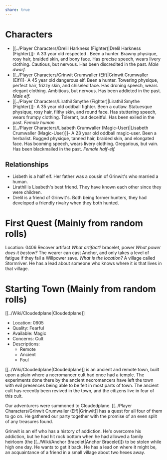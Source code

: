 ```yaml
---
share: true
---
```


# Characters
- [[../Player Characters/Drelil Harkness (Fighter)|Drelil Harkness (Fighter)]]- A 33 year old respected . Been a hunter. Brawny physique, rosy hair, braided skin, and bony face. Has precise speech, wears livery clothing. Cautious, but nervous. Has been discredited in the past. *Male dwarf.*
- [[../Player Characters/Grinwit Crumwaller (Elf)|Grinwit Crumwaller (Elf)]]- A 45 year old dangerous elf. Been a hunter. Towering physique, perfect hair, frizzy skin, and chiseled face. Has droning speech, wears elegant clothing. Ambitious, but nervous. Has been addicted in the past. *Male elf.*
- [[../Player Characters/Lirathil Smythe (Fighter)|Lirathil Smythe (Fighter)]]- A 35 year old oddball fighter. Been a outlaw. Statuesque physique, rosy hair, filthy skin, and round face. Has stuttering speech, wears frumpy clothing. Tolerant, but deceitful. Has been exiled in the past. *Female human*
- [[../Player Characters/Lisabeth Crumwaller (Magic-User)|Lisabeth Crumwaller (Magic-User)]]- A 23 year old oddball magic-user. Been a herbalist. Rugged physique, tanned hair, braided skin, and elongated face. Has booming speech, wears livery clothing. Gregarious, but vain. Has been blackmailed in the past. *Female half-elf.*

## Relationships

- Lisbeth is a half elf. Her father was a cousin of Grinwit's who married a human. 
- Lirathil is Lisabeth's best friend. They have known each other since they were children.
- Drelil is a friend of Grinwit's. Both being former hunters, they had developed a friendly rivalry when they both hunted.
# First Quest (Mainly from random rolls)
Location: 0406
Recover artifact
*What artifact?* bracelet, power
*What power does it bestow?* The wearer can cast Anchor, and only takes a level of fatigue if they fail a Willpower save.
*What is the location?* A village called Stormriver. He has a lead about someone who knows where it is that lives in that village.
# Starting Town (Mainly from random rolls)
[[../Wiki/Cloudedplane|Cloudedplane]]
- Location: 0605
- Quality: Fearful
- Available: Magic
- Concerns: Cult 
- Descriptions:
  - Remote
  - Ancient
  - Foul

[[../Wiki/Cloudedplane|Cloudedplane]] is an ancient and remote town, built upon a plain where a necromancer cult had once had a temple. The experiments done there by the ancient necromancers have left the town with evil presences being able to be felt in most parts of town. The ancient cult has recently been revived in the town, and the citizens live in fear of this cult.

Our adventurers were summoned to Cloudedplane. [[../Player Characters/Grinwit Crumwaller (Elf)|Grinwit]] has a quest for all four of them to go on. He gathered our party together with the promise of an even split of any treasures found.

Grinwit is an elf who has a history of addiction. He's overcome his addiction, but he had hit rock bottom when he had allowed a family heirloom (the [[../Wiki/Anchor Bracelet|Anchor Bracelet]]) to be stolen while high one day. He wants to get it back. He has a lead on where it might be, an acquaintance of a friend in a small village about two hexes away.
